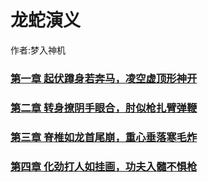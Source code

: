 # 龙蛇演义  
作者:梦入神机
### [第一章 起伏蹲身若奔马，凌空虚顶形神开](第一章.md)
### [第二章 转身撩阴手眼合，肘似枪扎臂弹鞭](第二章.md)
### [第三章 脊椎如龙首尾崩，重心垂落寒毛炸](第三章.md)
### [第四章 化劲打人如挂画，功夫入髓不惧枪](第四章.md)
